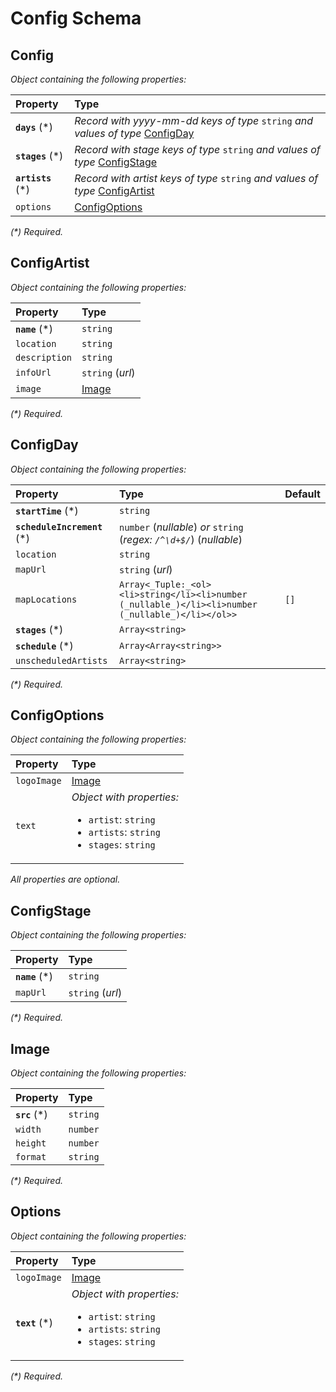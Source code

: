 # Config Schema

## Config

_Object containing the following properties:_

| Property           | Type                                                                                          |
| :----------------- | :-------------------------------------------------------------------------------------------- |
| **`days`** (\*)    | _Record with yyyy-mm-dd keys of type_ `string` _and values of type_ [ConfigDay](#configday)   |
| **`stages`** (\*)  | _Record with stage keys of type_ `string` _and values of type_ [ConfigStage](#configstage)    |
| **`artists`** (\*) | _Record with artist keys of type_ `string` _and values of type_ [ConfigArtist](#configartist) |
| `options`          | [ConfigOptions](#configoptions)                                                               |

_(\*) Required._

## ConfigArtist

_Object containing the following properties:_

| Property        | Type             |
| :-------------- | :--------------- |
| **`name`** (\*) | `string`         |
| `location`      | `string`         |
| `description`   | `string`         |
| `infoUrl`       | `string` (_url_) |
| `image`         | [Image](#image)  |

_(\*) Required._

## ConfigDay

_Object containing the following properties:_

| Property                     | Type                                                                                              | Default |
| :--------------------------- | :------------------------------------------------------------------------------------------------ | :------ |
| **`startTime`** (\*)         | `string`                                                                                          |         |
| **`scheduleIncrement`** (\*) | `number` (_nullable_) _or_ `string` (_regex: `/^\d+$/`_) (_nullable_)                             |         |
| `location`                   | `string`                                                                                          |         |
| `mapUrl`                     | `string` (_url_)                                                                                  |         |
| `mapLocations`               | `Array<_Tuple:_<ol><li>string</li><li>number (_nullable_)</li><li>number (_nullable_)</li></ol>>` | `[]`    |
| **`stages`** (\*)            | `Array<string>`                                                                                   |         |
| **`schedule`** (\*)          | `Array<Array<string>>`                                                                            |         |
| `unscheduledArtists`         | `Array<string>`                                                                                   |         |

_(\*) Required._

## ConfigOptions

_Object containing the following properties:_

| Property    | Type                                                                                                                 |
| :---------- | :------------------------------------------------------------------------------------------------------------------- |
| `logoImage` | [Image](#image)                                                                                                      |
| `text`      | _Object with properties:_<ul><li>`artist`: `string`</li><li>`artists`: `string`</li><li>`stages`: `string`</li></ul> |

_All properties are optional._


## ConfigStage

_Object containing the following properties:_

| Property        | Type             |
| :-------------- | :--------------- |
| **`name`** (\*) | `string`         |
| `mapUrl`        | `string` (_url_) |

_(\*) Required._

## Image

_Object containing the following properties:_

| Property       | Type     |
| :------------- | :------- |
| **`src`** (\*) | `string` |
| `width`        | `number` |
| `height`       | `number` |
| `format`       | `string` |

_(\*) Required._

## Options

_Object containing the following properties:_

| Property        | Type                                                                                                                 |
| :-------------- | :------------------------------------------------------------------------------------------------------------------- |
| `logoImage`     | [Image](#image)                                                                                                      |
| **`text`** (\*) | _Object with properties:_<ul><li>`artist`: `string`</li><li>`artists`: `string`</li><li>`stages`: `string`</li></ul> |

_(\*) Required._

